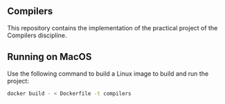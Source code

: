 ## Compilers

This repository contains the implementation of the practical project of the Compilers discipline.

## Running on MacOS

Use the following command to build a Linux image to build and run the project:
```bash
docker build - < Dockerfile -t compilers
```
